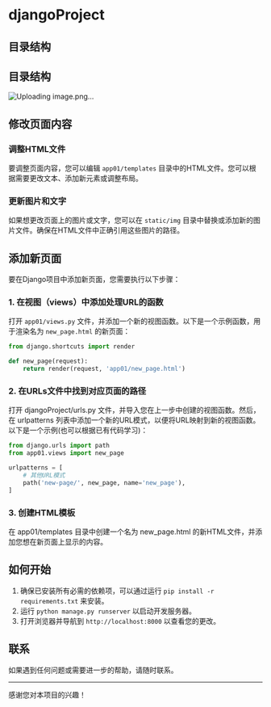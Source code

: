 # djangoProject

## 目录结构

## 目录结构
![Uploading image.png…]()



## 修改页面内容

### 调整HTML文件

要调整页面内容，您可以编辑 `app01/templates` 目录中的HTML文件。您可以根据需要更改文本、添加新元素或调整布局。

### 更新图片和文字

如果想更改页面上的图片或文字，您可以在 `static/img` 目录中替换或添加新的图片文件。确保在HTML文件中正确引用这些图片的路径。

## 添加新页面

要在Django项目中添加新页面，您需要执行以下步骤：

### 1. 在视图（views）中添加处理URL的函数

打开 `app01/views.py` 文件，并添加一个新的视图函数。以下是一个示例函数，用于渲染名为 `new_page.html` 的新页面：

```python
from django.shortcuts import render

def new_page(request):
    return render(request, 'app01/new_page.html')
```
### 2. 在URLs文件中找到对应页面的路径
打开 djangoProject/urls.py 文件，并导入您在上一步中创建的视图函数。然后，在 urlpatterns 列表中添加一个新的URL模式，以便将URL映射到新的视图函数。以下是一个示例(也可以根据已有代码学习)：

```python
from django.urls import path
from app01.views import new_page

urlpatterns = [
    # 其他URL模式
    path('new-page/', new_page, name='new_page'),
]
```

### 3. 创建HTML模板
在 app01/templates 目录中创建一个名为 new_page.html 的新HTML文件，并添加您想在新页面上显示的内容。


## 如何开始

1. 确保已安装所有必需的依赖项，可以通过运行 `pip install -r requirements.txt` 来安装。
2. 运行 `python manage.py runserver` 以启动开发服务器。
3. 打开浏览器并导航到 `http://localhost:8000` 以查看您的更改。

## 联系

如果遇到任何问题或需要进一步的帮助，请随时联系。

---

感谢您对本项目的兴趣！
